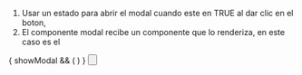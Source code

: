 1. Usar un estado para abrir el modal cuando este en TRUE al dar clic en el boton,
2. El componente modal recibe un componente que lo renderiza, en este caso es el <ProgressBar />

{
showModal && (
<Modal>
<ProgressBar />
</Modal>
)
}
<Button event={setShowModal} />
